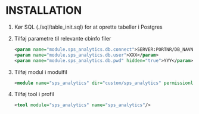 # INSTALLATION

1. Kør SQL (./sql/table_init.sql) for at oprette tabeller i Postgres

2. Tilføj parametre til relevante cbinfo filer
    ```xml
    <param name="module.sps_analytics.db.connect">SERVER:PORTNR/DB_NAVN</param>
    <param name="module.sps_analytics.db.user">XXX</param>
    <param name="module.sps_analytics.db.pwd" hidden="true">YYY</param>
    ```

3. Tilføj modul i modulfil
    ```xml
    <module name="sps_analytics" dir="custom/sps_analytics" permissionlevel="public" />
    ```

4. Tilføj tool i profil
    ```xml
    <tool module="sps_analytics" name="sps_analytics"/>
    ```